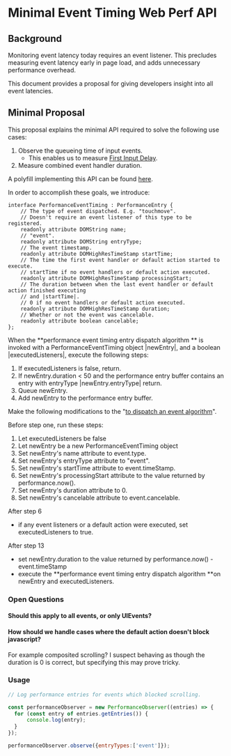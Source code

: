 # Minimal Event Timing Web Perf API

## Background

Monitoring event latency today requires an event listener. This precludes measuring event latency early in page load, and adds unnecessary performance overhead.

This document provides a proposal for giving developers insight into all event latencies.


## Minimal Proposal

This proposal explains the minimal API required to solve the following use cases:

1.  Observe the queueing time of input events.
    *   This enables us to measure [First Input Delay](https://docs.google.com/document/d/1Tnobrn4I8ObzreIztfah_BYnDkbx3_ZfJV5gj2nrYnY/edit).
2.  Measure combined event handler duration.

A polyfill implementing this API can be found [here](https://github.com/tdresser/input-latency-web-perf-polyfill/tree/gh-pages).

In order to accomplish these goals, we introduce:


```
interface PerformanceEventTiming : PerformanceEntry {
    // The type of event dispatched. E.g. "touchmove".
    // Doesn't require an event listener of this type to be registered.
    readonly attribute DOMString name;
    // "event".
    readonly attribute DOMString entryType;
    // The event timestamp.
    readonly attribute DOMHighResTimeStamp startTime;
    // The time the first event handler or default action started to execute.
    // startTime if no event handlers or default action executed.
    readonly attribute DOMHighResTimeStamp processingStart;
    // The duration between when the last event handler or default action finished executing
    // and |startTime|.
    // 0 if no event handlers or default action executed.
    readonly attribute DOMHighResTimeStamp duration;
    // Whether or not the event was cancelable.
    readonly attribute boolean cancelable;
};
```


When the **performance event timing entry dispatch algorithm ** is invoked with a PerformanceEventTiming object |newEntry|, and a boolean |executedListeners|, execute the following steps:

1.  If executedListeners is false, return.
2.  If newEntry.duration < 50 and the performance entry buffer contains an entry with entryType |newEntry.entryType| return.
3.  Queue newEntry.
4.  Add newEntry to the performance entry buffer.

Make the following modifications to the "[to dispatch an event algorithm](https://www.w3.org/TR/dom/#dispatching-events)".

Before step one, run these steps:



1.  Let executedListeners be false
2.  Let newEntry be a new PerformanceEventTiming object
3.  Set newEntry's name attribute to event.type.
4.  Set newEntry's entryType attribute to "event".
5.  Set newEntry's startTime attribute to event.timeStamp.
6.  Set newEntry's processingStart attribute to the value returned by performance.now().
7.  Set newEntry's duration attribute to 0.
8.  Set newEntry's cancelable attribute to event.cancelable.

After step 6
*   if any event listeners or a default action were executed, set executedListeners to true.

After step 13
*   set newEntry.duration to the value returned by performance.now() - event.timeStamp
*   execute the **performance event timing entry dispatch algorithm **on newEntry and executedListeners.


### Open Questions

#### Should this apply to all events, or only UIEvents?

#### How should we handle cases where the default action doesn't block javascript?

For example composited scrolling? I suspect behaving as though the duration is 0 is correct, but specifying this may prove tricky.


### Usage
```javascript
// Log performance entries for events which blocked scrolling.

const performanceObserver = new PerformanceObserver((entries) => {
  for (const entry of entries.getEntries()) {
      console.log(entry);
  }
});

performanceObserver.observe({entryTypes:['event']});
```
